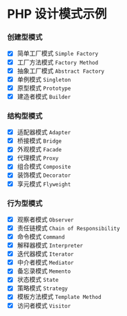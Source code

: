 # PHP 设计模式示例
### 创建型模式
- [x] 简单工厂模式 `Simple Factory`
- [x] 工厂方法模式 `Factory Method` 
- [x] 抽象工厂模式 `Abstract Factory`
- [x] 单例模式 `Singleton`
- [x] 原型模式 `Prototype`
- [x] 建造者模式 `Builder`

### 结构型模式
- [x] 适配器模式 `Adapter`
- [x] 桥接模式 `Bridge`
- [x] 外观模式 `Facade`
- [x] 代理模式 `Proxy`
- [x] 组合模式 `Composite`
- [x] 装饰模式 `Decorator`
- [x] 享元模式 `Flyweight`

### 行为型模式
- [x] 观察者模式 `Observer`
- [x] 责任链模式 `Chain of Responsibility`
- [x] 命令模式 `Command`
- [x] 解释器模式 `Interpreter`
- [x] 迭代器模式 `Iterator`
- [x] 中介者模式 `Mediator`
- [x] 备忘录模式 `Memento`
- [x] 状态模式 `State`
- [x] 策略模式 `Strategy`
- [x] 模板方法模式 `Template Method`
- [x] 访问者模式 `Visitor`
